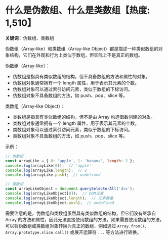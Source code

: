# 什么是伪数组、什么是类数组【热度: 1,510】

**关键词**：伪数组、类数组

伪数组（Array-like）和类数组（Array-like Object）都是描述一种类似数组的对象结构，它们在外观和行为上类似于数组，但实际上不是真正的数组。

伪数组（Array-like）：
- 伪数组是指具有类似数组的结构，但不具备数组的方法和属性的对象。
- 伪数组对象通常拥有一个 length 属性，用于表示其元素的个数。
- 伪数组对象可以通过索引访问元素，类似于数组的下标访问。
- 伪数组对象不具备数组的方法，如 push、pop、slice 等。

类数组（Array-like Object）：
- 类数组是指具有类似数组的结构，但不是由 Array 构造函数创建的对象。
- 类数组对象通常拥有一个 length 属性，用于表示其元素的个数。
- 类数组对象可以通过索引访问元素，类似于数组的下标访问。
- 类数组对象不具备数组的方法，如 push、pop、slice 等。

示例：
```javascript
// 伪数组
const arrayLike = { 0: 'apple', 1: 'banana', length: 2 };
console.log(arrayLike[0]);  // 'apple'
console.log(arrayLike.length);  // 2
console.log(arrayLike.push);  // undefined

// 类数组
const arrayLikeObject = document.querySelectorAll('div');
console.log(arrayLikeObject[0]);  // DOM元素
console.log(arrayLikeObject.length);  // 元素数量
console.log(arrayLikeObject.push);  // undefined
```

需要注意的是，伪数组和类数组虽然具有类似数组的结构，但它们没有继承自 Array 的方法和属性，因此无法直接使用数组的方法。如果需要使用数组的方法，可以将伪数组或类数组对象转换为真正的数组，例如通过 `Array.from()`、`Array.prototype.slice.call()` 或展开运算符 `...` 等方法进行转换。
